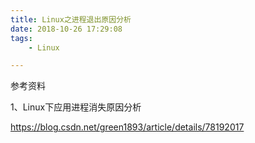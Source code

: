 ```yaml
---
title: Linux之进程退出原因分析
date: 2018-10-26 17:29:08
tags:
	- Linux

---
```




参考资料

1、Linux下应用进程消失原因分析

https://blog.csdn.net/green1893/article/details/78192017